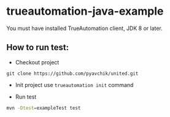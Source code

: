 # trueautomation-java-example

You must have installed TrueAutomation client, JDK 8 or later. 

## How to run test: 

* Checkout project
 
 ```
 git clone https://github.com/pyavchik/united.git
 ```

* Init project use `trueautomation init` command
 
* Run test

```bash
mvn -Dtest=exampleTest test

```
